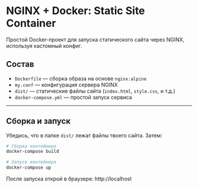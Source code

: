 # NGINX + Docker: Static Site Container

Простой Docker-проект для запуска статического сайта через NGINX, используя кастомный конфиг.

## Состав

- `Dockerfile` — сборка образа на основе `nginx:alpine`
- `my.conf` — конфигурация сервера NGINX
- `dist/` — статические файлы сайта (`index.html`, `style.css`, и т.д.)
- `docker-compose.yml` — простой запуск сервиса
---

## Сборка и запуск

Убедись, что в папке `dist/` лежат файлы твоего сайта. Затем:

```bash
# Сборка контейнера
docker-compose build

# Запуск контейнера
docker-compose up
```

После запуска открой в браузере: http://localhost
